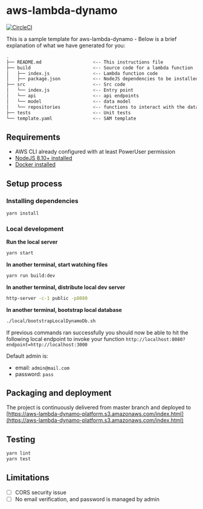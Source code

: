 # aws-lambda-dynamo

[![CircleCI](https://circleci.com/gh/moroine/aws-lambda-dynamo/tree/master.svg?style=svg)](https://circleci.com/gh/moroine/aws-lambda-dynamo/tree/master)

This is a sample template for aws-lambda-dynamo - Below is a brief explanation of what we have generated for you:

```bash
.
├── README.md                   <-- This instructions file
├── build                       <-- Source code for a lambda function
│   ├── index.js                <-- Lambda function code
│   ├── package.json            <-- NodeJS dependencies to be installed in production
├── src                         <-- Src code
│   └── index.js                <-- Entry point
│   └── api                     <-- api endpoints
│   └── model                   <-- data model
│   └── repositories            <-- functions to interact with the database
├── tests                       <-- Unit tests
└── template.yaml               <-- SAM template
```

## Requirements

* AWS CLI already configured with at least PowerUser permission
* [NodeJS 8.10+ installed](https://nodejs.org/en/download/)
* [Docker installed](https://www.docker.com/community-edition)

## Setup process

### Installing dependencies

```bash
yarn install
```

### Local development

**Run the local server**

```bash
yarn start
```

**In another terminal, start watching files**
```bash
yarn run build:dev
```

**In another terminal, distribute local dev server**
```bash
http-server -c-1 public -p8080
```

**In another terminal, bootstrap local database**
```bash
./local/bootstrapLocalDynamoDb.sh
```

If previous commands ran successfully you should now be able to hit the following local endpoint to invoke your function `http://localhost:8080?endpoint=http://localhost:3000`

Default admin is:

- email: `admin@mail.com`
- password: `pass`

## Packaging and deployment

The project is continuously delivered from master branch and deployed to [https://aws-lambda-dynamo-platform.s3.amazonaws.com/index.html](https://aws-lambda-dynamo-platform.s3.amazonaws.com/index.html)

## Testing

```bash
yarn lint
yarn test
```

## Limitations

- [ ] CORS security issue
- [ ] No email verification, and password is managed by admin
